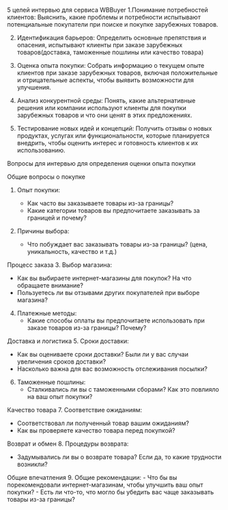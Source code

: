 5 целей интервью для сервиса WBBuyer
1.Понимание потребностей клиентов: Выяснить, какие проблемы и потребности испытывают потенциальные покупатели при поиске и покупке зарубежных товаров.

2. Идентификация барьеров: Определить основные препятствия и опасения, испытывают клиенты при заказе зарубежных товаров(доставка, таможенные пошлины или качество товара)

3. Оценка опыта покупки: Собрать информацию о текущем опыте клиентов при заказе зарубежных товаров, включая положительные и отрицательные аспекты, чтобы выявить возможности для улучшения.

4. Анализ конкурентной среды: Понять, какие альтернативные решения или компании используют клиенты для покупки зарубежных товаров и что они ценят в этих предложениях.

5. Тестирование новых идей и концепций: Получить отзывы о новых продуктах, услугах или функциональности, которые планируется внедрить, чтобы оценить интерес и готовность клиентов к их использованию.

Вопросы для интервью для определения оценки опыта покупки


Общие вопросы о покупке
1. Опыт покупки:
   - Как часто вы заказываете товары из-за границы?
   - Какие категории товаров вы предпочитаете заказывать за границей и почему?

2. Причины выбора:
   - Что побуждает вас заказывать товары из-за границы? (цена, уникальность, качество и т.д.)

Процесс заказа
3. Выбор магазина:
   - Как вы выбираете интернет-магазины для покупок? На что обращаете внимание?
   - Пользуетесь ли вы отзывами других покупателей при выборе магазина?

4. Платежные методы:
   - Какие способы оплаты вы предпочитаете использовать при заказе товаров из-за границы? Почему?

Доставка и логистика
5. Сроки доставки:
   - Как вы оцениваете сроки доставки? Были ли у вас случаи увеличения сроков доставки?
   - Насколько важна для вас возможность отслеживания посылки?

6. Таможенные пошлины:
   - Сталкивались ли вы с таможенными сборами? Как это повлияло на ваш опыт покупки?

Качество товара
7. Соответствие ожиданиям:
   - Соответствовал ли полученный товар вашим ожиданиям? 
   - Как вы проверяете качество товара перед покупкой?

Возврат и обмен
8. Процедуры возврата:
   - Задумывались ли вы о возврате товара? Если да, то какие трудности возникли?


Общие впечатления
9. Общие рекомендации:
    - Что бы вы порекомендовали интернет-магазинам, чтобы улучшить ваш опыт покупки?
    - Есть ли что-то, что могло бы убедить вас чаще заказывать товары из-за границы?